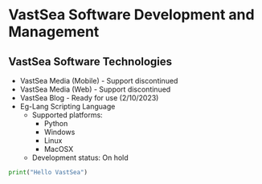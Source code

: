 # VastSea Software Development and Management

## VastSea Software Technologies
- VastSea Media (Mobile) - Support discontinued
- VastSea Media (Web) - Support discontinued
- VastSea Blog - Ready for use (2/10/2023)
- Eg-Lang Scripting Language
  - Supported platforms:
    - Python
    - Windows
    - Linux
    - MacOSX
  - Development status: On hold
```python
print("Hello VastSea")
